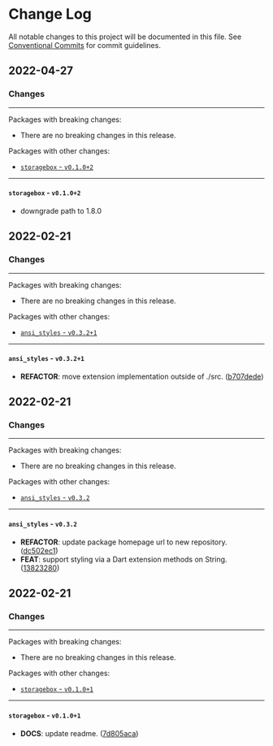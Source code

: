 # Change Log

All notable changes to this project will be documented in this file.
See [Conventional Commits](https://conventionalcommits.org) for commit guidelines.

## 2022-04-27

### Changes

---

Packages with breaking changes:

 - There are no breaking changes in this release.

Packages with other changes:

 - [`storagebox` - `v0.1.0+2`](#storagebox---v0102)

---

#### `storagebox` - `v0.1.0+2`

 - downgrade path to 1.8.0


## 2022-02-21

### Changes

---

Packages with breaking changes:

 - There are no breaking changes in this release.

Packages with other changes:

 - [`ansi_styles` - `v0.3.2+1`](#ansi_styles---v0321)

---

#### `ansi_styles` - `v0.3.2+1`

 - **REFACTOR**: move extension implementation outside of ./src. ([b707dede](https://github.com/invertase/dart-cli-utilities/commit/b707dede95a4ec4cada1686cf947aa90ae09e4b8))


## 2022-02-21

### Changes

---

Packages with breaking changes:

 - There are no breaking changes in this release.

Packages with other changes:

 - [`ansi_styles` - `v0.3.2`](#ansi_styles---v032)

---

#### `ansi_styles` - `v0.3.2`

 - **REFACTOR**: update package homepage url to new repository. ([dc502ec1](https://github.com/invertase/dart-cli-utilities/commit/dc502ec1ae3b74f90cf1d43582026628ab1bfdda))
 - **FEAT**: support styling via a Dart extension methods on String. ([13823280](https://github.com/invertase/dart-cli-utilities/commit/13823280123780df459a30f3dc5772ce500d9b40))


## 2022-02-21

### Changes

---

Packages with breaking changes:

 - There are no breaking changes in this release.

Packages with other changes:

 - [`storagebox` - `v0.1.0+1`](#storagebox---v0101)

---

#### `storagebox` - `v0.1.0+1`

 - **DOCS**: update readme. ([7d805aca](https://github.com/invertase/dart-cli-utilities/commit/7d805acae21f1594e98c34d3986e85ba452c1d65))

